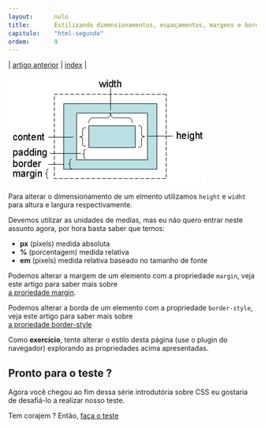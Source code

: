 ```yaml
---
layout:      nulo
title:       Estilizando dimensionamentos, espaçamentos, margens e bordas
capitulo:    "html-segundo"
ordem:       9
---
```


<p>| <a href="../estilizando-o-texto-do-documento/">artigo anterior</a> | <a href="../">index</a> |</p>

![](css-element-dimensions.png)

Para alterar o dimensionamento de um elmento utilizamos `height` e `widht` para altura e largura respectivamente.

Devemos utilizar as unidades de medias, mas eu não quero entrar neste assunto agora, por hora basta saber que temos:

- __px__ (pixels) medida absoluta
- __%__ (porcentagem) medida relativa
- __em__ (pixels) medida relativa baseado no tamanho de fonte

Podemos alterar a margem de um elemento com a propriedade `margin`, veja este artigo para saber mais sobre <br />
[a proriedade margin](../margin/).

<!--
Podemos alterar o espaçamento de um elemento com a propriedade `padding`, veja este artigo para saber mais sobre <br />
a proriedade padding../padding/)
-->

Podemos alterar a borda de um elemento com a propriedade `border-style`, veja este artigo para saber mais sobre <br />
[a proriedade border-style](../border-style/)

Como __exercício__, tente alterar o estilo desta página (use o plugin do navegador) explorando as propriedades acima apresentadas.


## Pronto para o teste ?

Agora você chegou ao fim dessa série introdutória sobre CSS eu gostaria de desafiá-lo a realizar nosso teste.

Tem corajem ? Então, [faça o teste](../teste-seu-conhecimento-sobre-css-01/)